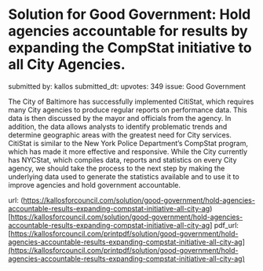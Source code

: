 # Solution for Good Government: Hold agencies accountable for results by expanding the CompStat initiative to all City Agencies. #

submitted by: kallos
submitted_dt: 
upvotes: 349
issue: Good Government

The City of Baltimore has successfully implemented CitiStat, which requires many City agencies to produce regular reports on performance data. This data is then discussed by the mayor and officials from the agency. In addition, the data allows analysts to identify problematic trends and determine geographic areas with the greatest need for City services. CitiStat is similar to the New York Police Department’s CompStat program, which has made it more effective and responsive. While the City currently has NYCStat, which compiles data, reports and statistics on every City agency, we should take the process to the next step by making the underlying data used to generate the statistics available and to use it to improve agencies and hold government accountable.

url: (https://kallosforcouncil.com/solution/good-government/hold-agencies-accountable-results-expanding-compstat-initiative-all-city-ag)[https://kallosforcouncil.com/solution/good-government/hold-agencies-accountable-results-expanding-compstat-initiative-all-city-ag]
pdf_url: [https://kallosforcouncil.com/printpdf/solution/good-government/hold-agencies-accountable-results-expanding-compstat-initiative-all-city-ag](https://kallosforcouncil.com/printpdf/solution/good-government/hold-agencies-accountable-results-expanding-compstat-initiative-all-city-ag)